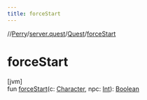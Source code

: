 ```yaml
---
title: forceStart
---
```

//[Perry](../../../index.html)/[server.quest](../index.html)/[Quest](index.html)/[forceStart](force-start.html)



# forceStart



[jvm]\
fun [forceStart](force-start.html)(c: [Character](../../client/-character/index.html), npc: [Int](https://kotlinlang.org/api/latest/jvm/stdlib/kotlin/-int/index.html)): [Boolean](https://kotlinlang.org/api/latest/jvm/stdlib/kotlin/-boolean/index.html)





